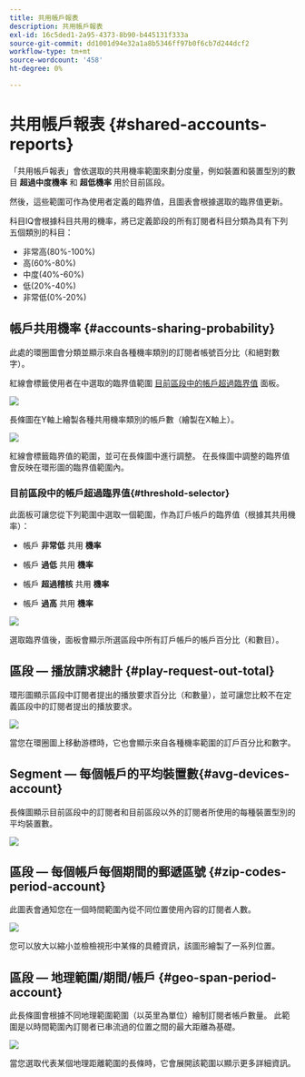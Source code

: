 ```yaml
---
title: 共用帳戶報表
description: 共用帳戶報表
exl-id: 16c5ded1-2a95-4373-8b90-b445131f333a
source-git-commit: dd1001d94e32a1a8b5346ff97b0f6cb7d244dcf2
workflow-type: tm+mt
source-wordcount: '458'
ht-degree: 0%

---
```


# 共用帳戶報表 {#shared-accounts-reports}

「共用帳戶報表」會依選取的共用機率範圍來劃分度量，例如裝置和裝置型別的數目 **超過中度機率** 和 **超低機率** 用於目前區段。

然後，這些範圍可作為使用者定義的臨界值，且圖表會根據選取的臨界值更新。

科目IQ會根據科目共用的機率，將已定義節段的所有訂閱者科目分類為具有下列五個類別的科目：

* 非常高(80%-100%)
* 高(60%-80%)
* 中度(40%-60%)
* 低(20%-40%)
* 非常低(0%-20%)

## 帳戶共用機率 {#accounts-sharing-probability}

此處的環圈圖會分類並顯示來自各種機率類別的訂閱者帳號百分比（和絕對數字）。

紅線會標籤使用者在中選取的臨界值範圍 [目前區段中的帳戶超過臨界值](#threshold-selector) 面板。

![](assets/accounts-sharing-probability-pie.png)

長條圖在Y軸上繪製各種共用機率類別的帳戶數（繪製在X軸上）。

![](assets/accounts-sharing-probability-bar.png)

紅線會標籤臨界值的範圍，並可在長條圖中進行調整。 在長條圖中調整的臨界值會反映在環形圖的臨界值範圍內。

<!--![](assets/shared-accounts-rep.gif)-->

### 目前區段中的帳戶超過臨界值{#threshold-selector}

此面板可讓您從下列範圍中選取一個範圍，作為訂戶帳戶的臨界值（根據其共用機率）：

* 帳戶 **非常低** 共用 **機率**

* 帳戶 **過低** 共用 **機率**

* 帳戶 **超過稽核** 共用 **機率**

* 帳戶 **過高** 共用 **機率**

![](assets/threshold-selector-shared-accounts.png)

選取臨界值後，面板會顯示所選區段中所有訂戶帳戶的帳戶百分比（和數目）。

## 區段 — 播放請求總計 {#play-request-out-total}

環形圖顯示區段中訂閱者提出的播放要求百分比（和數量），並可讓您比較不在定義區段中的訂閱者提出的播放要求。

![](assets/play-req-outof-total.png)

當您在環圈圖上移動游標時，它也會顯示來自各種機率範圍的訂戶百分比和數字。

<!--![](assets/play-request-total.gif)-->

## Segment — 每個帳戶的平均裝置數{#avg-devices-account}

長條圖顯示目前區段中的訂閱者和目前區段以外的訂閱者所使用的每種裝置型別的平均裝置數。

![](assets/avg-devices-per-acc.png)

## 區段 — 每個帳戶每個期間的郵遞區號 {#zip-codes-period-account}

此圖表會通知您在一個時間範圍內從不同位置使用內容的訂閱者人數。

![](assets/zip-period-account.png)

您可以放大以縮小並檢檢視形中某條的具體資訊，該圖形繪製了一系列位置。

<!--![](assets/zip-code-period.gif)-->

## 區段 — 地理範圍/期間/帳戶 {#geo-span-period-account}

此長條圖會根據不同地理範圍範圍（以英里為單位）繪制訂閱者帳戶數量。 此範圍是以時間範圍內訂閱者已串流過的位置之間的最大距離為基礎。

<!--Total number of users ...

How many accounts are within 99 miles of each other.....and how many are apart. 

Based on points on the map.-->

![](assets/geogr-span-account.png)

當您選取代表某個地理距離範圍的長條時，它會展開該範圍以顯示更多詳細資訊。

<!--![](assets/geo-span-period-acc.gif)-->
